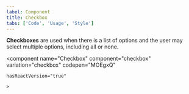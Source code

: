 ```yaml
---
label: Component
title: Checkbox
tabs: ['Code', 'Usage', 'Style']
---
```


<page-intro>**Checkboxes** are used when there is a list of options and the user may select multiple options, including all or none.</page-intro>

<component 
    name="Checkbox"
    component="checkbox" 
    variation="checkbox"
    codepen="MOEgxQ"
    
    hasReactVersion="true"
    
    >
</component>
